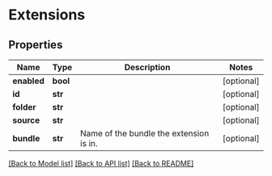 # Extensions

## Properties
Name | Type | Description | Notes
------------ | ------------- | ------------- | -------------
**enabled** | **bool** |  | [optional] 
**id** | **str** |  | [optional] 
**folder** | **str** |  | [optional] 
**source** | **str** |  | [optional] 
**bundle** | **str** | Name of the bundle the extension is in. | [optional] 

[[Back to Model list]](../README.md#documentation-for-models) [[Back to API list]](../README.md#documentation-for-api-endpoints) [[Back to README]](../README.md)


